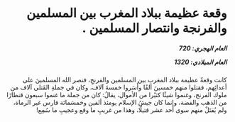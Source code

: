 <h1 dir="rtl">وقعة عظيمة ببلاد المغرب بين المسلمين والفرنجة وانتصار المسلمين .</h1>

<h5 dir="rtl">العام الهجري:  720

العام الميلادي: 1320

</h5>

<p dir="rtl">كانت وقعةٌ عظيمة ببلاد المغرب بين المسلمين والفرنجِ، فنصر الله المسلمينَ على أعدائِهم، فقتلوا منهم خمسينَ ألفًا وأَسَروا خمسةَ آلاف، وكان في جملةِ القَتلى آلاف من ملوك الفرنج، وغنموا شيئًا كثيًرا من الأموال، يقالُ: كان من جملة ما غنموا سبعون قنطارًا من الذهب والفضة، وإنما كان جيشُ الإسلام يومئذ ألفين وخمسَمائة فارس غير الرماة، ولم يُقتَلْ منهم سوى أحد عشر قتيلًا، وهذا من غريبِ ما وقع وعجيبِ ما سُمِع!</p></br>
